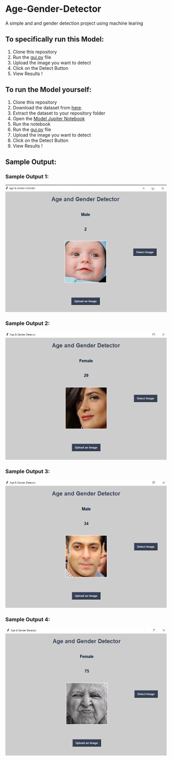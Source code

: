 # Age-Gender-Detector
 A simple and and gender detection project using machine learing
## To specifically run this Model:
1. Clone this repository
2. Run the [gui.py](https://github.com/Percival00/Age-Gender-Detector/blob/main/gui.py) file
3. Upload the image you want to detect
4. Click on the Detect Button
5. View Results !


## To run the Model yourself:
1. Clone this repository
2. Download the dataset from [here](https://www.kaggle.com/datasets/jangedoo/utkface-new).
3. Extract the dataset to your repository folder
4. Open the [Model Jupiter Notebook](https://github.com/Percival00/Age-Gender-Detector/blob/main/Model.ipynb)
5. Run the notebook
6. Run the [gui.py](https://github.com/Percival00/Age-Gender-Detector/blob/main/gui.py) file
7. Upload the image you want to detect
8. Click on the Detect Button
9. View Results !


## Sample Output:
### Sample Output 1:
![Sample Output 1](https://github.com/Percival00/Age-Gender-Detector/blob/main/Output-1.png)
### Sample Output 2:
![Sample Output 2](https://github.com/Percival00/Age-Gender-Detector/blob/main/Output-2.png)
### Sample Output 3:
![Sample Output 3](https://github.com/Percival00/Age-Gender-Detector/blob/main/Output-3.png)
### Sample Output 4:
![Sample Output 4](https://github.com/Percival00/Age-Gender-Detector/blob/main/Output-4.png)

